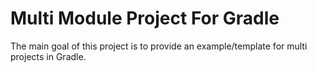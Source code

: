 # Multi Module Project For Gradle
The main goal of this project is to provide an example/template for multi projects in Gradle.